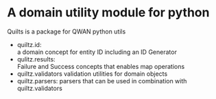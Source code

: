 # A domain utility module for python

Quilts is a package for QWAN python utils

* quiltz.id:  
  a domain concept for entity ID including an ID Generator
* qulitz.results:  
  Failure and Success concepts that enables map operations
* quiltz.validators
  validation utilities for domain objects
* quiltz.parsers:
  parsers that can be used in combination with quiltz.validators
